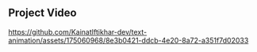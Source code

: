 ## Project Video



https://github.com/KainatIftikhar-dev/text-animation/assets/175060968/8e3b0421-ddcb-4e20-8a72-a351f7d02033

